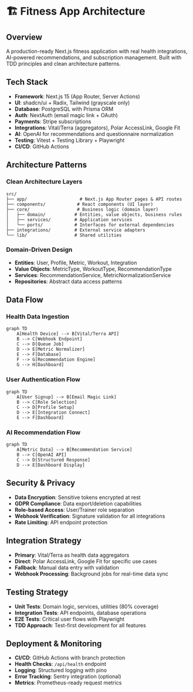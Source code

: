 # 🏗️ Fitness App Architecture

## Overview

A production-ready Next.js fitness application with real health integrations, AI-powered recommendations, and subscription management. Built with TDD principles and clean architecture patterns.

## Tech Stack

- **Framework**: Next.js 15 (App Router, Server Actions)
- **UI**: shadcn/ui + Radix, Tailwind (grayscale only)
- **Database**: PostgreSQL with Prisma ORM
- **Auth**: NextAuth (email magic link + OAuth)
- **Payments**: Stripe subscriptions
- **Integrations**: Vital/Terra (aggregators), Polar AccessLink, Google Fit
- **AI**: OpenAI for recommendations and questionnaire normalization
- **Testing**: Vitest + Testing Library + Playwright
- **CI/CD**: GitHub Actions

## Architecture Patterns

### Clean Architecture Layers

```
src/
├── app/                    # Next.js App Router pages & API routes
├── components/            # React components (UI layer)
├── core/                  # Business logic (domain layer)
│   ├── domain/           # Entities, value objects, business rules
│   ├── services/         # Application services
│   └── ports/            # Interfaces for external dependencies
├── integrations/         # External service adapters
└── lib/                  # Shared utilities
```

### Domain-Driven Design

- **Entities**: User, Profile, Metric, Workout, Integration
- **Value Objects**: MetricType, WorkoutType, RecommendationType
- **Services**: RecommendationService, MetricNormalizationService
- **Repositories**: Abstract data access patterns

## Data Flow

### Health Data Ingestion

```mermaid
graph TD
    A[Health Device] --> B[Vital/Terra API]
    B --> C[Webhook Endpoint]
    C --> D[Queue Job]
    D --> E[Metric Normalizer]
    E --> F[Database]
    F --> G[Recommendation Engine]
    G --> H[Dashboard]
```

### User Authentication Flow

```mermaid
graph TD
    A[User Signup] --> B[Email Magic Link]
    B --> C[Role Selection]
    C --> D[Profile Setup]
    D --> E[Integration Connect]
    E --> F[Dashboard]
```

### AI Recommendation Flow

```mermaid
graph TD
    A[Metric Data] --> B[Recommendation Service]
    B --> C[OpenAI API]
    C --> D[Structured Response]
    D --> E[Dashboard Display]
```

## Security & Privacy

- **Data Encryption**: Sensitive tokens encrypted at rest
- **GDPR Compliance**: Data export/deletion capabilities
- **Role-based Access**: User/Trainer role separation
- **Webhook Verification**: Signature validation for all integrations
- **Rate Limiting**: API endpoint protection

## Integration Strategy

- **Primary**: Vital/Terra as health data aggregators
- **Direct**: Polar AccessLink, Google Fit for specific use cases
- **Fallback**: Manual data entry with validation
- **Webhook Processing**: Background jobs for real-time data sync

## Testing Strategy

- **Unit Tests**: Domain logic, services, utilities (80% coverage)
- **Integration Tests**: API endpoints, database operations
- **E2E Tests**: Critical user flows with Playwright
- **TDD Approach**: Test-first development for all features

## Deployment & Monitoring

- **CI/CD**: GitHub Actions with branch protection
- **Health Checks**: `/api/health` endpoint
- **Logging**: Structured logging with pino
- **Error Tracking**: Sentry integration (optional)
- **Metrics**: Prometheus-ready request metrics
